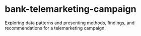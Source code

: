# bank-telemarketing-campaign
Exploring data patterns and presenting methods, findings, and recommendations for a telemarketing campaign.
